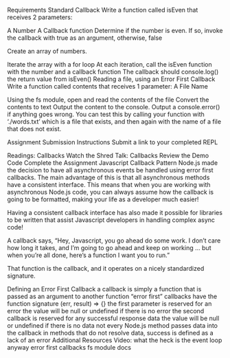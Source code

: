 Requirements
Standard Callback
Write a function called isEven that receives 2 parameters:

A Number
A Callback function
Determine if the number is even. If so, invoke the callback with true as an argument, otherwise, false

Create an array of numbers.

Iterate the array with a for loop
At each iteration, call the isEven function with the number and a callback function
The callback should console.log() the return value from isEven()
Reading a file, using an Error First Callback
Write a function called contents that receives 1 parameter: A File Name

Using the fs module, open and read the contents of the file
Convert the contents to text
Output the content to the console.
Output a console.error() if anything goes wrong.
You can test this by calling your function with ‘./words.txt’ which is a file that exists, and then again with the name of a file that does not exist.

Assignment Submission Instructions
Submit a link to your completed REPL


Readings: Callbacks
Watch the Shred Talk: Callbacks
Review the Demo Code
Complete the Assignment
Javascript Callback Pattern
Node.js made the decision to have all asynchronous events be handled using error first callbacks. The main advantage of this is that all asynchronous methods have a consistent interface. This means that when you are working with asynchronous Node.js code, you can always assume how the callback is going to be formatted, making your life as a developer much easier!

Having a consistent callback interface has also made it possible for libraries to be written that assist Javascript developers in handling complex async code!

A callback says, “Hey, Javascript, you go ahead do some work. I don’t care how long it takes, and I’m going to go ahead and keep on working … but when you’re all done, here’s a function I want you to run.”

That function is the callback, and it operates on a nicely standardized signature.

Defining an Error First Callback
a callback is simply a function that is passed as an argument to another function
“error first” callbacks have the function signature (err, result) => {}
the first parameter is reserved for an error
the value will be null or undefined if there is no error
the second callback is reserved for any successful response data
the value will be null or undefined if there is no data
not every Node.js method passes data into the callback
in methods that do not resolve data, success is defined as a lack of an error
Additional Resources
Video: what the heck is the event loop anyway
error first callbacks
fs module docs